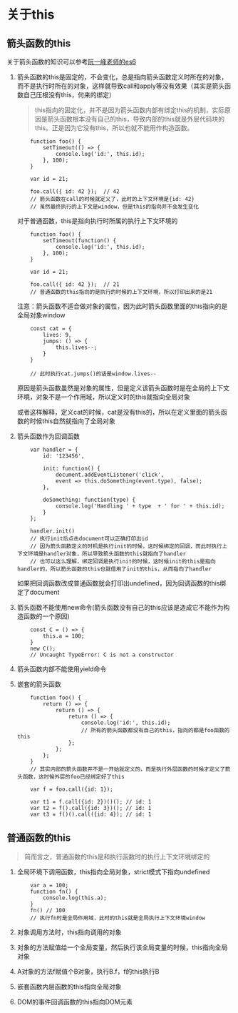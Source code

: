 # 关于this

## 箭头函数的this

关于箭头函数的知识可以参考[阮一峰老师的es6](http://es6.ruanyifeng.com/#docs/function#%E7%AE%AD%E5%A4%B4%E5%87%BD%E6%95%B0)

1. 箭头函数的this是固定的，不会变化，总是指向箭头函数定义时所在的对象，而不是执行时所在的对象，这样就导致call和apply等没有效果（其实是箭头函数自己压根没有this，何来的绑定）

    > this指向的固定化，并不是因为箭头函数内部有绑定this的机制，实际原因是箭头函数根本没有自己的this，导致内部的this就是外层代码块的this。正是因为它没有this，所以也就不能用作构造函数。

    ```
        function foo() {
            setTimeout(() => {
                console.log('id:', this.id);
            }, 100);
        }

        var id = 21;

        foo.call({ id: 42 });  // 42
        // 箭头函数在call的时候就定义了，此时的上下文环境是{id: 42}
        // 虽然最终执行的上下文是window，但是this的指向并不会发生变化

    ```

    对于普通函数，this是指向执行时所属的执行上下文环境的

    ```
        function foo() {
            setTimeout(function() {
                console.log('id:', this.id);
            }, 100);
        }

        var id = 21;

        foo.call({ id: 42 });  // 21
        // 普通函数的this指向的是执行的时候的上下文环境，所以打印出来的是21
    ```

    注意：箭头函数不适合做对象的属性，因为此时箭头函数里面的this指向的是全局对象window

    ```
        const cat = {
            lives: 9,
            jumps: () => {
                this.lives--;
            }
        }

        // 此时执行cat.jumps()的话是window.lives--

    ```

    原因是箭头函数虽然是对象的属性，但是定义该箭头函数时是在全局的上下文环境，对象不是一个作用域，所以定义时的this就指向全局对象

    或者这样解释，定义cat的时候，cat是没有this的，所以在定义里面的箭头函数的时候this自然就指向了全局对象

2. 箭头函数作为回调函数

    ```
        var handler = {
            id: '123456',

            init: function() {
                document.addEventListener('click',
                event => this.doSomething(event.type), false);
            },

            doSomething: function(type) {
                console.log('Handling ' + type  + ' for ' + this.id);
            }
        };

        handler.init()
        // 执行init后点击document可以正确打印出id
        // 因为箭头函数定义的时机是执行init的时候，这时候绑定的回调，而此时执行上下文环境是handler对象，所以导致箭头函数的this就指向了handler
        // 也可以这么理解，绑定回调是执行init的时候，这时候init的this是指向handler的，所以箭头函数的this也就借用了init的this，从而指向了handler
    ```
    如果把回调函数改成普通函数就会打印出undefined，因为回调函数的this绑定了document

3. 箭头函数不能使用new命令(箭头函数没有自己的this应该是造成它不能作为构造函数的一个原因)

    ```
        const C = () => {
            this.a = 100;
        }
        new C();
        // Uncaught TypeError: C is not a constructor
    ```

4. 箭头函数内部不能使用yield命令

5. 嵌套的箭头函数

    ```
        function foo() {
            return () => {
                return () => {
                    return () => {
                        console.log('id:', this.id);
                        // 所有的箭头函数都没有自己的this，指向的都是foo函数的this
                    };
                };
            };
        }
        // 其实内部的箭头函数并不是一开始就定义的，而是执行外层函数的时候才定义了箭头函数，这时候外层的foo已经绑定好了this

        var f = foo.call({id: 1});

        var t1 = f.call({id: 2})()(); // id: 1
        var t2 = f().call({id: 3})(); // id: 1
        var t3 = f()().call({id: 4}); // id: 1
    ```


## 普通函数的this

> 简而言之，普通函数的this是和执行函数时的执行上下文环境绑定的

1. 全局环境下调用函数，this指向全局对象，strict模式下指向undefined

    ```
        var a = 100;
        function fn() {
            console.log(this.a);
        }
        fn() // 100
        // 执行fn时是全局作用域，此时的this就是全局执行上下文环境window
    ```

2. 对象调用方法时，this指向调用的对象

3. 对象的方法赋值给一个全局变量，然后执行该全局变量的时候，this指向全局对象

4. A对象的方法f赋值个B对象，执行B.f，f的this执行B

5. 嵌套函数内层函数的this指向全局对象

6. DOM的事件回调函数的this指向DOM元素